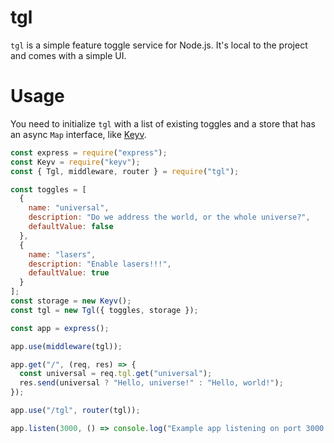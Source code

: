 # tgl

`tgl` is a simple feature toggle service for Node.js. It's local to the project and comes with a simple UI.

# Usage

You need to initialize `tgl` with a list of existing toggles and a store that has an async `Map` interface, like [Keyv](https://github.com/lukechilds/keyv).

```javascript
const express = require("express");
const Keyv = require("keyv");
const { Tgl, middleware, router } = require("tgl");

const toggles = [
  {
    name: "universal",
    description: "Do we address the world, or the whole universe?",
    defaultValue: false
  },
  {
    name: "lasers",
    description: "Enable lasers!!!",
    defaultValue: true
  }
];
const storage = new Keyv();
const tgl = new Tgl({ toggles, storage });

const app = express();

app.use(middleware(tgl));

app.get("/", (req, res) => {
  const universal = req.tgl.get("universal");
  res.send(universal ? "Hello, universe!" : "Hello, world!");
});

app.use("/tgl", router(tgl));

app.listen(3000, () => console.log("Example app listening on port 3000!"));
```
